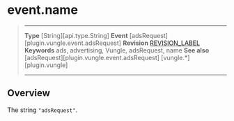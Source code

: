 # event.name

> --------------------- ------------------------------------------------------------------------------------------
> __Type__              [String][api.type.String]
> __Event__             [adsRequest][plugin.vungle.event.adsRequest]
> __Revision__          [REVISION_LABEL](REVISION_URL)
> __Keywords__          ads, advertising, Vungle, adsRequest, name
> __See also__			[adsRequest][plugin.vungle.event.adsRequest]
>						[vungle.*][plugin.vungle]
> --------------------- ------------------------------------------------------------------------------------------

## Overview

The string `"adsRequest"`.
